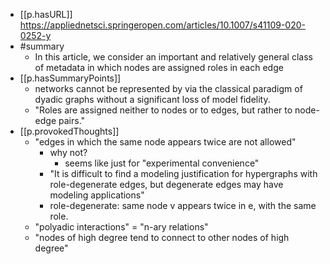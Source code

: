 
- [[p.hasURL]] https://appliednetsci.springeropen.com/articles/10.1007/s41109-020-0252-y
- #summary
  - In this article, we consider an important and relatively general class of metadata in which nodes are assigned roles in each edge
- [[p.hasSummaryPoints]]
  - networks cannot be represented by via the classical paradigm of dyadic graphs without a significant loss of model fidelity.
  - "Roles are assigned neither to nodes or to edges, but rather to node-edge pairs."
- [[p.provokedThoughts]]
  - "edges in which the same node appears twice are not allowed" 
    - why not?
      - seems like just for "experimental convenience"
    - "It is difficult to find a modeling justification for hypergraphs with role-degenerate edges, but degenerate edges may have modeling applications"
    - role-degenerate: same node v appears twice in e, with the same role.  
  - "polyadic interactions" = "n-ary relations"
  - "nodes of high degree tend to connect to other nodes of high degree" 
